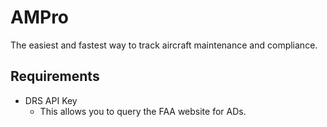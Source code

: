 # AMPro
The easiest and fastest way to track aircraft maintenance and compliance.

## Requirements
- DRS API Key 
    - This allows you to query the FAA website for ADs.
